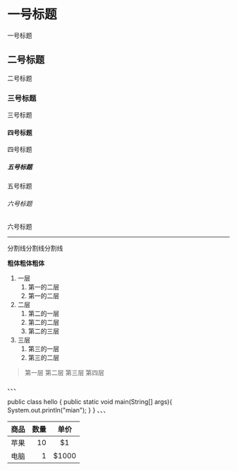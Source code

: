 # 一号标题

一号标题

## 二号标题

二号标题

### 三号标题

三号标题

#### 四号标题

四号标题

##### 五号标题

五号标题

###### 六号标题

六号标题


---

分割线分割线分割线

**粗体粗体粗体**

1. 一层
    1. 第一的二层
    2. 第一的二层
2. 二层
    1. 第二的一层
    2. 第二的二层
    3. 第二的三层
3. 三层
    1. 第三的一层
    2. 第三的二层

> 第一层
第二层
第三层
> 第四层

、、、

public class hello {
	public static void main(String[] args){
		System.out.println("mian");
	}
}
、、、

|商品|数量|单价|
|---|---:|:---:|
|苹果|10|\$1|
|电脑|1|\$1000|